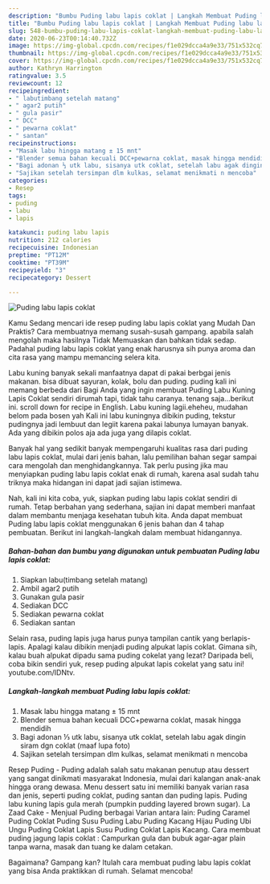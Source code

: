 ```yaml
---
description: "Bumbu Puding labu lapis coklat | Langkah Membuat Puding labu lapis coklat Yang Paling Enak"
title: "Bumbu Puding labu lapis coklat | Langkah Membuat Puding labu lapis coklat Yang Paling Enak"
slug: 548-bumbu-puding-labu-lapis-coklat-langkah-membuat-puding-labu-lapis-coklat-yang-paling-enak
date: 2020-06-23T00:14:40.732Z
image: https://img-global.cpcdn.com/recipes/f1e029dcca4a9e33/751x532cq70/puding-labu-lapis-coklat-foto-resep-utama.jpg
thumbnail: https://img-global.cpcdn.com/recipes/f1e029dcca4a9e33/751x532cq70/puding-labu-lapis-coklat-foto-resep-utama.jpg
cover: https://img-global.cpcdn.com/recipes/f1e029dcca4a9e33/751x532cq70/puding-labu-lapis-coklat-foto-resep-utama.jpg
author: Kathryn Harrington
ratingvalue: 3.5
reviewcount: 12
recipeingredient:
- " labutimbang setelah matang"
- " agar2 putih"
- " gula pasir"
- " DCC"
- " pewarna coklat"
- " santan"
recipeinstructions:
- "Masak labu hingga matang ± 15 mnt"
- "Blender semua bahan kecuali DCC+pewarna coklat, masak hingga mendidih"
- "Bagi adonan ⅓ utk labu, sisanya utk coklat, setelah labu agak dingin siram dgn coklat (maaf lupa foto)"
- "Sajikan setelah tersimpan dlm kulkas, selamat menikmati n mencoba"
categories:
- Resep
tags:
- puding
- labu
- lapis

katakunci: puding labu lapis 
nutrition: 212 calories
recipecuisine: Indonesian
preptime: "PT12M"
cooktime: "PT39M"
recipeyield: "3"
recipecategory: Dessert

---
```



![Puding labu lapis coklat](https://img-global.cpcdn.com/recipes/f1e029dcca4a9e33/751x532cq70/puding-labu-lapis-coklat-foto-resep-utama.jpg)

Kamu Sedang mencari ide resep puding labu lapis coklat yang Mudah Dan Praktis? Cara membuatnya memang susah-susah gampang. apabila salah mengolah maka hasilnya Tidak Memuaskan dan bahkan tidak sedap. Padahal puding labu lapis coklat yang enak harusnya sih punya aroma dan cita rasa yang mampu memancing selera kita.

Labu kuning banyak sekali manfaatnya dapat di pakai berbgai jenis makanan. bisa dibuat sayuran, kolak, bolu dan puding. puding kali ini memang berbeda dari Bagi Anda yang ingin membuat Puding Labu Kuning Lapis Coklat sendiri dirumah tapi, tidak tahu caranya. tenang saja…berikut ini. scroll down for recipe in English. Labu kuning lagii.eheheu, mudahan belom pada bosen yah Kali ini labu kuningnya dibikin puding, tekstur pudingnya jadi lembuut dan legiit karena pakai labunya lumayan banyak. Ada yang dibikin polos aja ada juga yang dilapis coklat.

Banyak hal yang sedikit banyak mempengaruhi kualitas rasa dari puding labu lapis coklat, mulai dari jenis bahan, lalu pemilihan bahan segar sampai cara mengolah dan menghidangkannya. Tak perlu pusing jika mau menyiapkan puding labu lapis coklat enak di rumah, karena asal sudah tahu triknya maka hidangan ini dapat jadi sajian istimewa.


Nah, kali ini kita coba, yuk, siapkan puding labu lapis coklat sendiri di rumah. Tetap berbahan yang sederhana, sajian ini dapat memberi manfaat dalam membantu menjaga kesehatan tubuh kita. Anda dapat membuat Puding labu lapis coklat menggunakan 6 jenis bahan dan 4 tahap pembuatan. Berikut ini langkah-langkah dalam membuat hidangannya.

<!--inarticleads1-->

##### Bahan-bahan dan bumbu yang digunakan untuk pembuatan Puding labu lapis coklat:

1. Siapkan  labu(timbang setelah matang)
1. Ambil  agar2 putih
1. Gunakan  gula pasir
1. Sediakan  DCC
1. Sediakan  pewarna coklat
1. Sediakan  santan


Selain rasa, puding lapis juga harus punya tampilan cantik yang berlapis-lapis. Apalagi kalau dibikin menjadi puding alpukat lapis coklat. Gimana sih, kalau buah alpukat dipadu sama puding cokelat yang lezat? Daripada beli, coba bikin sendiri yuk, resep puding alpukat lapis cokelat yang satu ini! youtube.com/IDNtv. 

<!--inarticleads2-->

##### Langkah-langkah membuat Puding labu lapis coklat:

1. Masak labu hingga matang ± 15 mnt
1. Blender semua bahan kecuali DCC+pewarna coklat, masak hingga mendidih
1. Bagi adonan ⅓ utk labu, sisanya utk coklat, setelah labu agak dingin siram dgn coklat (maaf lupa foto)
1. Sajikan setelah tersimpan dlm kulkas, selamat menikmati n mencoba


Resep Puding - Puding adalah salah satu makanan penutup atau dessert yang sangat dinikmati masyarakat Indonesia, mulai dari kalangan anak-anak hingga orang dewasa. Menu dessert satu ini memiliki banyak varian rasa dan jenis, seperti puding coklat, puding santan dan puding lapis. Puding labu kuning lapis gula merah (pumpkin pudding layered brown sugar). La Zaad Cake - Menjual Puding berbagai Varian antara lain: Puding Caramel Puding Coklat Puding Susu Puding Labu Puding Kacang Hijau Puding Ubi Ungu Puding Coklat Lapis Susu Puding Coklat Lapis Kacang. Cara membuat puding jagung lapis coklat : Campurkan gula dan bubuk agar-agar plain tanpa warna, masak dan tuang ke dalam cetakan. 

Bagaimana? Gampang kan? Itulah cara membuat puding labu lapis coklat yang bisa Anda praktikkan di rumah. Selamat mencoba!
